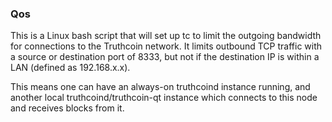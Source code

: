 ### Qos ###

This is a Linux bash script that will set up tc to limit the outgoing bandwidth for connections to the Truthcoin network. It limits outbound TCP traffic with a source or destination port of 8333, but not if the destination IP is within a LAN (defined as 192.168.x.x).

This means one can have an always-on truthcoind instance running, and another local truthcoind/truthcoin-qt instance which connects to this node and receives blocks from it.
